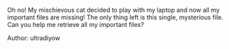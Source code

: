 Oh no! My mischievous cat decided to play with my laptop and now all my important files are missing! The only thing left is this single, mysterious file. Can you help me retrieve all my important files?

Author: ultradiyow
